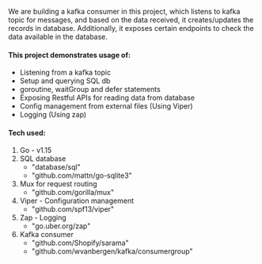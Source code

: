 We are building a kafka consumer in this project, which listens to kafka topic for messages, and based on the data received, 
it creates/updates the records in database. Additionally, it exposes certain endpoints to check the data available in the database.

#### This project demonstrates usage of: 
- Listening from a kafka topic
- Setup and querying SQL db
- goroutine, waitGroup and defer statements
- Exposing Restful APIs for reading data from database
- Config management from external files (Using Viper)
- Logging (Using zap)

#### Tech used:
1. Go - v1.15
2. SQL database
    - "database/sql"
    - "github.com/mattn/go-sqlite3"
3. Mux for request routing
    - "github.com/gorilla/mux"
4. Viper - Configuration management
    - "github.com/spf13/viper"
5. Zap - Logging
    - "go.uber.org/zap" 
6. Kafka consumer
    - "github.com/Shopify/sarama"
    - "github.com/wvanbergen/kafka/consumergroup"